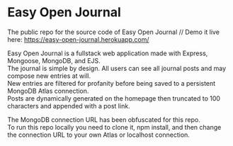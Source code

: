 # Easy Open Journal
The public repo for the source code of Easy Open Journal // Demo it live here: https://easy-open-journal.herokuapp.com/

Easy Open Journal is a fullstack web application made with Express, Mongoose, MongoDB, and EJS. <br>
The journal is simple by design. All users can see all journal posts and may compose new entries at will.<br> 
New entries are filtered for profanity before being saved to a persistent MongoDB Atlas connection. <br>
Posts are dynamically generated on the homepage then truncated to 100 characters and appended with a post link.<br>

The MongoDB connection URL has been obfuscated for this repo.<br>
To run this repo locally you need to clone it, npm install, and then change the connection URL to your own Atlas or localhost connection.
